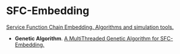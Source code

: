 # SFC-Embedding

[Service Function Chain Embedding. Algorithms and simulation tools.](https://rodispantelis.github.io/SFC-Embedding/)

* **Genetic Algorithm**. [A MultiThreaded Genetic Algorithm for SFC-Embedding.](https://github.com/rodispantelis/SFC-Embedding/tree/main/Genetic_Algorithm/)
